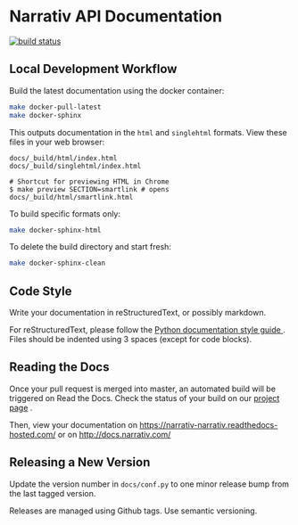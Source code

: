 # Narrativ API Documentation

[![build status](https://readthedocs.com/projects/narrativ-narrativ/badge/?version=latest)
](https://readthedocs.com/projects/narrativ-narrativ/)


## Local Development Workflow

Build the latest documentation using the docker container:
```sh
make docker-pull-latest
make docker-sphinx
```

This outputs documentation in the `html` and `singlehtml` formats.
View these files in your web browser:
```
docs/_build/html/index.html
docs/_build/singlehtml/index.html

# Shortcut for previewing HTML in Chrome
$ make preview SECTION=smartlink # opens docs/_build/html/smartlink.html
```

To build specific formats only:
```sh
make docker-sphinx-html
```

To delete the build directory and start fresh:
```sh
make docker-sphinx-clean
```


## Code Style

Write your documentation in reStructuredText, or possibly markdown.

For reStructuredText, please follow the [Python documentation style guide
](https://docs.python.org/devguide/documenting.html#style-guide) .
Files should be indented using 3 spaces (except for code blocks).


## Reading the Docs

Once your pull request is merged into master, an automated build will
be triggered on Read the Docs. Check the status of your build on our
[project page](https://readthedocs.com/projects/narrativ-narrativ/builds/) .

Then, view your documentation on https://narrativ-narrativ.readthedocs-hosted.com/
or on http://docs.narrativ.com/


## Releasing a New Version

Update the version number in `docs/conf.py` to one minor release bump from the last tagged version.

Releases are managed using Github tags. Use semantic versioning.
